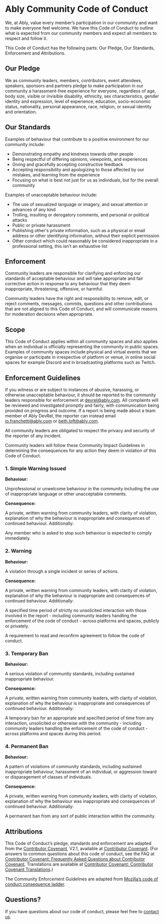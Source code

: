 # Ably Community Code of Conduct

We, at Ably, value every member’s participation in our community and want to make everyone feel welcome. We have this Code of Conduct to outline what is expected from our community members and expect all members to respect and follow it.

This Code of Conduct has the following parts: Our Pledge, Our Standards, Enforcement and Attributions.

## Our Pledge

We as community leaders, members, contributors, event attendees, speakers, sponsors and partners pledge to make participation in our community a harassment-free experience for everyone, regardless of age, body size, visible or invisible disability, ethnicity, sex characteristics, gender identity and expression, level of experience, education, socio-economic status, nationality, personal appearance, race, religion, or sexual identity and orientation.

## Our Standards

Examples of behaviour that contribute to a positive environment for our community include:

- Demonstrating empathy and kindness towards other people
- Being respectful of differing opinions, viewpoints, and experiences
- Giving and gracefully accepting constructive feedback
- Accepting responsibility and apologizing to those affected by our mistakes, and learning from the experience
- Focusing on what is best not just for us as individuals, but for the overall community

Examples of unacceptable behaviour include:

- The use of sexualized language or imagery, and sexual attention or advances of any kind
- Trolling, insulting or derogatory comments, and personal or political attacks
- Public or private harassment
- Publishing other's private information, such as a physical or email address or other identifying information, without their explicit permission
- Other conduct which could reasonably be considered inappropriate in a professional setting, this isn’t an exhaustive list

## Enforcement

Community leaders are responsible for clarifying and enforcing our standards of acceptable behaviour and will take appropriate and fair corrective action in response to any behaviour that they deem inappropriate, threatening, offensive, or harmful.

Community leaders have the right and responsibility to remove, edit, or reject comments, messages, commits, questions and other contributions that are not aligned to this Code of Conduct, and will communicate reasons for moderation decisions when appropriate.

## Scope

This Code of Conduct applies within all community spaces and also applies when an individual is officially representing the community in public spaces. Examples of community spaces include physical and virtual events that we organise or participate in irrespective of platform or venue, in online social spaces for example Discord and in broadcasting platforms such as Twitch.

## Enforcement Guidelines

If you witness or are subject to instances of abusive, harassing, or otherwise unacceptable behaviour, it should be reported to the community leaders responsible for enforcement at [devrel@ably.com](mailto:devrel@ably.com). All complaints will be reviewed and investigated promptly and fairly, with communication being provided on progress and outcome. If a report is being made about a team member of Ably DevRel, the reporter can instead email [jo.franchetti@ably.com](mailto:Jo.franchetti@ably.com) or [beth.loft@ably.com](mailto:beth.loft@ably.com).

All community leaders are obligated to respect the privacy and security of the reporter of any incident.

Community leaders will follow these Community Impact Guidelines in determining the consequences for any action they deem in violation of this Code of Conduct.

### 1. Simple Warning Issued

**Behaviour:**

Unprofessional or unwelcome behaviour in the community including the use of inappropriate language or other unacceptable comments.

**Consequence:**

A private, written warning from community leaders, with clarity of violation, explanation of why the behaviour is inappropriate and consequences of continued behaviour. Additionally:

Any member who is asked to stop such behaviour is expected to comply immediately.

### 2. Warning

**Behaviour:**

A violation through a single incident or series of actions.

**Consequence:**

A private, written warning from community leaders, with clarity of violation, explanation of why the behaviour is inappropriate and consequences of continued behaviour. Additionally:

A specified time period of strictly no unsolicited interaction with those involved in the report - including community leaders handling the enforcement of the code of conduct - across platforms and spaces, publicly or privately.

A requirement to read and reconfirm agreement to follow the code of conduct.

### 3. Temporary Ban

**Behaviour:**

A serious violation of community standards, including sustained inappropriate behaviour.

**Consequence:**

A private, written warning from community leaders, with clarity of violation, explanation of why the behaviour is inappropriate and consequences of continued behaviour. Additionally:

A temporary ban for an appropriate and specified period of time from any interaction, unsolicited or otherwise with the community - including community leaders handling the enforcement of the code of conduct - across platforms and spaces during this period.

### 4. Permanent Ban

**Behaviour:**

A pattern of violations of community standards, including sustained inappropriate behaviour, harassment of an individual, or aggression toward or disparagement of classes of individuals.

**Consequence:**

A private, written warning from community leaders, with clarity of violation, explanation of why the behaviour was inappropriate and consequences of continued behaviour. Additionally:

A permanent ban from any sort of public interaction within the community.

## Attributions

This Code of Conduct’s pledge, standards and enforcement are adapted from the [Contributor Covenant](https://www.contributor-covenant.org/), V2.1, available at [Contributor Covenant](https://www.contributor-covenant.org/version/2/1/code_of_conduct/). (For answers to common questions about this code of conduct, see the FAQ at [Contributor Covenant: Frequently Asked Questions about Contributor Covenant](https://www.contributor-covenant.org/faq). Translations are available at [Contributor Covenant: Contributor Covenant Translations](https://www.contributor-covenant.org/translations).)

The Community Enforcement Guidelines are adapted from [Mozilla’s code of conduct consequence ladder](https://github.com/mozilla/inclusion/blob/master/code-of-conduct-enforcement/consequence-ladder.md).

## Questions?

If you have questions about our code of conduct, please feel free to [contact us](mailto:devrel@ably.com).
